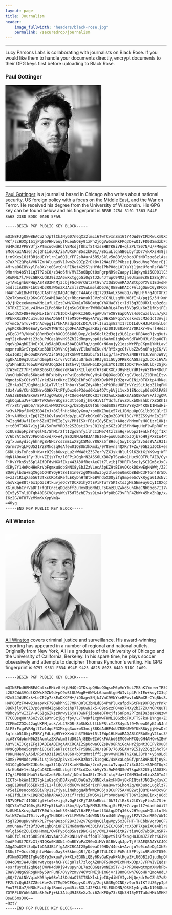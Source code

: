 ```yaml
---
layout: page
title: Journalism 
header:
    image_fullwidth: "headers/black-rose.jpg"
    permalink: /securedrop/journalism
---
```


------------------------

Lucy Parsons Labs is collaborating with journalists on Black Rose. If you would like them to handle your documents directly, encrypt documents to their GPG keys first before uploading to Black Rose.

### Paul Gottinger
![Paul](/images/journalists/Gottinger.jpeg)

--------------
[Paul Gottinger](https://twitter.com/PaulGottinger) is a journalist based in Chicago who writes about national security, US foreign policy with a focus on the Middle East, and the War on Terror. He received his degree from the University of Wisconsin.  His GPG key can be found below and his fingerprint is `BF8B 2C5A 3101 7563 B44F 8A68 23BD BDDC 0A0B 5FA9`. 


~~~~~~~
-----BEGIN PGP PUBLIC KEY BLOCK-----

mQINBFJgOWwBEACu2hJpTlCkJNyG07n6qXz2lmLi6TwTCvInZm1GtY4OWd9YCPbKwLKm0XOX
WKf/zcHDXp161jPq06VHHvouyfMLeuNOEy91zPn2jCgVw5smKkFPq3D+wQIvFD00SmdzbFdA
9d4Rd8JPPEYUfjxPTmcuCwdHblVBMsdjf8hxfSt4zsEHBTKBiVB+qlZPLTS07N/U/FMAgmOC
SMcGxuIANa6jJcjQh1iduRk/iaAUXsPnB5szbR01//B6iuLlqnGBGLbyfID77ykXXzHm8jS5
i+n9Kxs16ifBRjoUEYrlrn1a6QILYFF2sRAurA5R5/Sklv5m8Bf/o0obJFtN0Tzoq6zlAsaC
o7aXPC2QPgAVVN7ZmH4lugu9V1Jwo2w2DIpZrDk8v12NAiFRSP6bzejUDsoUhygP6mjrEj7b
4M+va06IHVxylFa8X/je0SvtGnUFINet429SlsHfdeIPbP0dgL0lYaYj1jmcUfqnRsYWNF51
9MnrNs4b5YILq3TP2bC0/z34o6fH/MVZ5o0BpQt0xFgrpNR9eZaapy11OqkymDi5QD01lC5O
pRuKML7l/F0cGBRKUd8J9i3ZA6wXxtggoGi0qStJ2u4JTupC9NMZjn0Umam9cKEI28ajMhJG
LyTAw1g4b6PHWyAS4BU3M4Mj3cbjFGcH9rCWtZFtGvh7IQd5QwARAQABtCpQYXVsIEdvdHRp
bmdlciA8UGF1bC5Hb3R0aW5nZXJAcmlzZXVwLm5ldD6JAj0EEwEKACcFAlJgOWwCGy8FCQeG
H4AFCwkIBwMFFQoJCAsFFgIDAQACHgECF4AACgkQI7293AoLX6mu8Q//VpLHjVrqAOTXFX0c
82o7KomxGi/9KvGYGSxAM18Ao8Qz+RbgrAnukIJVz0bCCNLLsgMHuW8fI+A/pgjS/3H+XmM4
xD/jH2ceeNmemwKMoLufLkIztCwM/GXm1uT6NCmtqOYhXHa8Yjc+Idl3g3E0URXl+p3z6guO
J6TRXIIG1dLv4JMw+ZLPd6NKnl8jmSuGMJHxrTWM6NDAhRLq4Fosf3VBpSU/6nZ1fKsjFEai
iKwddAX+DB+9nyMLxIbrnz7hIDbklqFNkIZ6Qu+gAPUnTeXBYEapQAVs4s0CwzslvLn/yRL2
NPbkKRx8FAcu1vu67EAoADhG4f7leMSQF+RWy+AYuyJ9EK5WFqIcVxskvs5cM2ddct3AvjbA
RfvmCb/aTuv+OtnAdwpg1iYkHAKsdp3OIcDC/U2FlIsu1qmE24I1rzDILdUkHJLMZNalL6fy
yApKCRhdFN0EuAyXweZVTWETOJgbOFeA0ZMgoaKBaj/Wz001US8xHYJYQRJXr+9wrlHAdJaL
y6EgGJfR/kNpCj8RrM3c0+hXGQS6kU6U9vp/cIm56clt2d3gjz3L61px+DR8AooRjvq9utyd
mgY2jxBvahtj23g8uPdCesQVvN95ZhI2dRnpxyppOiz6ahmDigbQwhSdFWWDH3U/Jbp0OTas
DqeVgDAghDZHvE+DLVu5Ag0EUmA5bAEQAM7g//gm6G+N6nujy21ozsWrPPpCKpm1YNtLav31
mqxnruRGrSYqsOXud3BHlX9VVhQj3aUvVElkuPmEKu/M/RY5xgcGf/UsZZw5n6PsjgIK/VGL
GLoIGBIjdHoDuDKYWR/Zi4GVIgZTKSkWTXJDabLf51lLsg/fa+3YHAzN8B7TSJLYmhJW9Vg/
6gUkA1Q9q3U3iuhd0mp0zk1rvrVCfaUJuOrbsEc9RJyS1iGUyQPRBXoAG8azgZLcCxi6VAWl
q7aMnnBdiT6bwUPWiWVJQqG2eI1Bth+VjtUmAH61DXgmkSYO13QO1ODKTPwxh8Ulb/2SjRv5
d7WSwCZT7hF1yVKBG6sCUb8ne7eKAA7/RILlqGXf67sWCKXb/UHyHEUrdRI+yWSTN+RDoUNk
VayOHuD7eRe56Wg4fHbFxHsHy+nPwjEooMoVuCyHt4HDQ9Xed9EC+gCVJeo1/2l0Hm1EtvwX
WqnoisKsCOtv97J/rkd24tc6KrcZ85QbIbPsGFa99XOvDPMjYd2g+wEINi/0T8Xtp4HkNeU2
LZMrAu3IT/DqRdqLkGLaTVllzl7hbu+Y6a0Zdy48hzJxPk3ReU8PZrVYziSLtJgbZ1kgPNCN
tUz4/uG/CUn632NrwGQHXFktPTyDwzGeP3dodGKxW4D7tybVji1vxO1ENcoLpU6s6RlPABEB
AAGJBEQEGAEKAA8FAlJgOWwCGy4FCQeGH4ACKQkQI7293AoLX6nBXSAEGQEKAAYFAlJgOWwA
CgkQquLuJV+4zBPTWRAAw/WCgEzc3ttebUjjh0XHiV1fYdcfLfuvZDLxbONshbbrXZGKh1EF
Pfrx8tryWBb6/rBpX8ivHWD3YRZkg/bBoQyLC9fGkrGWdSO8zPX28VYByZP4KQEI1MadHi+7
hv3vAPDpfJNM23BB4ImJ+8KlfhHc6HqQyGmu/+pmBKZRuLe57xLJBNpuOpOGilb0SCQlrZk/
2R+vAHMoiL+EpQlZ3ikGvlayGN3dp/pL4IPcbGKe6P/2gDyZG9YUI3C/YMZZSSyMnZoIiFRq
P4IzgNdUwf1Ierh5ZeHIlWEIgEyk/PMIISX+FBjvI8y5Eoil+A8qcVhMmnPzHOCizr18KjnD
c+t60MTOKN7v1yjGA/SxPmYVRO3c2SZOsti3rsJ81Yq1xSGZz9Fi5fhNAquHePlwRpROFrdD
ozUUEdupFpiWTqGlM1/ShM1r2ftI2goBhfyilhcIzMe74tzl2mHq/eUppz1+nLkf4gjf1Xfd
V/6brAt6c9VJPWQnGxvd/R+e4y8EQz9MUW4BJA40EIeU+pu6U5xKdoJQjb7oH9jPX8Iu4PiH
VgfxuwAydicyhhn9gBvNHcrcs2mELwX8gCSMsuY8GXs5fBHsuj5wyICqaf2v5ds8VAc931e7
Oarm73ygLFQU521YZ8Mkdsg9eAfew01OBUW3kXmdi/9Y8evns4QXR/T+Zw/9GE3pJOCk+eSn
G6DUkUsFyPcoR+Kw+rOI9sbOwxpLu2+WWW8tZ3S7erP/ZXJskHblul9l62KtXiYK9wq+WFRo
NqN1A0n4e1Fy+3U+VZEjsYFm/l0FPiXOqkrN2A6S6LXB87pTSzaKo1Huc9CQTPUFAZ8/GyxY
FjRvYfkn5s5SplAIfDFdvMXXfZkz443A3UfRe+AeGlt7lvibjF9HRTk5xc1ySCIGm5xJxCy9
dCRy7Y1HeMoHHeRrVpFqmxu8obSNNX8ySbJZzVLecA3pKZ9tBIAvQKokDOxwEqHNWWj/Z2Ib
BQAGylb3W+EqXGg5QO4KYOyHt8eIS1n0rzgOM8m0w3pyz3lwe5n0mRbBBdNC3FTon4Br5Dwx
6+zJr1R1qXa556T3TxsCRbtdRefLEKyDhHfBtk6BVhdoX0Oyifq8mpeeScVkRyg5G1UsNv71
bhsVxqe88t/6x1pG3zHtkuvjeOcYTDCX01hyXtEViFTuTr5KtxtsJgMsGEm+uy6CyIC8XqCw
XGlmUbbCr+VaDFI+fQFCnciqDQqbffZuRxxBi6NhELFsGnzEUZwkd5uhGheCNh0bq67I17WO
0Iv5y5TnliDTqh40DSCVQkyyWKsT5dT5zhE7ss9Lx4+Bfp8bG73vFRF4ZbW+45hxZhQp/x/x
I6z2G/0TH7VzM9mKxXypVmQ=
=4Oyg
-----END PGP PUBLIC KEY BLOCK-----
~~~~~~~


### Ali Winston

![Ali](/images/journalists/Winston.jpg)
--------------

[Ali Winston](https://www.twitter.com/awinston) covers criminal justice and surveillance. His award-winning reporting has appeared in a number of regional and national outlets. Originally from New York, Ali is a graduate of the University of Chicago and the University of California, Berkeley. In his spare time, he plays soccer obsessively and attempts to decipher Thomas Pynchon's writing. His GPG fingerprint is `0797 9561 E834 694E 9425 4825 8023 64A9 51DC 1A09`. 


~~~~~~~
-----BEGIN PGP PUBLIC KEY BLOCK-----

mQINBFbd6EMBEACntxcRHivGrHjUH4QsGTDsipQHbuQOqsmM6pVnY0oL7M8nK1YmrwrTR503
L2UZCWA3VCdlKCWxX9Zb9d+pC9wSt8LWwgB+6WNzL6awm6tgeMAIvLp4FrkIEu+koyIX3q1y
N2m54JdUECxk+LeCE2p7zkExDXCPH+/iDDapv5NjkJVnC9VNYseBPwvlnNRmXRrCYqBbs8zd
H4P0QfzFV4w2JaapWxF79OWkhhSJ7MRnQ0lC3bMLdE64PnPluxafpdkGtFNz9XPOgvrPnkmU
8B6kjlyJPQZ3/p6yaWd4ZgGBcRq1hp7l8pUwNJx5+G9sSzzPO4ax7MXy2bZ7ZX/hGPXQuT8m
WBhoyGYwI3ZV+ACGIgGIkszRnwy1GjaY0wNFjipaUeDF0xjfs6nFpm2PTzmIDa3eakWQzwtH
T7CCQsqW0rASoZvZCe9YnSzjEgrfpv/L/TVQKf1xpWwFHML2QGzbqFKUTTS7ksH1Yngo+ZQa
7CFKmCZOXs42agUKFMjxck/zL47KORr8bSbKcUltLNPRlcIzZS4ydAf9+MnwwDGyKJaNJn3z
AtFSrFxgdVRHgl7Iw1dqdF3XMxgq3wwxwS3ncjS8KdAdHP4oUZR8HUW0YUkR8WyjjH+wDrDm
Sqfnsb51UkjxP5RYjFdLigH5Y+XXeAth3Y56W+l5lIEWp1HLKwARAQABtCFBbGkgV2luc3Rv
biA8YXdpbnN0b25AcmlzZXVwLm5ldD6JAj8EEwEIACkFAlbd6EMCGwMFCQeGH4AHCwkIBwMC
AQYVCAIJCgsEFgIDAQIeAQIXgAAKCRCAI2SpUdwaCQZsD/98RhiGqAHrZjpNt3CCFVkXu0bf
MV9QgDbme5qrpMni8JCelSaHTz6tCcfxFr5BNBERU/sBFD/76U5EAWr9I5Iy2ZCqZShcTSty
r8KLMHenlyA6d/RSrA031i9u5Aa86O+b3YzMmtiff5LgvvVvMCRNTn2XaLJBYDr+y5n9Ld0S
SOm8/P9MOdcvVR2iLsji0qxZp3vx41+HKDzhxt7k1sgHK/4xKxaLqbGf/pnAB9R4DfjnySUH
031QJgDDo9KCJKo5sagx3f1QuVZtKimKN0oWu/2rm8ymciwTvupxJ7i3c8JCi+SAHGTUqk0q
zkrKoBd+1+sALpCaDBCDaw6OLzbgffOF3cdXsukbVyYDi9oM0NOSeW7kgwK32U5qfA0G3Kvj
I7g/4P000lHuAYiBwbCze5VUc3m6/jNDnfNnJEtrIMcOfxlqFda+fZ6M93mIe0iuXA0TmJl0
1ICTb+bkWm1CD27gkLuGzgKjDBAkyoEU3aGa3yDQNExlakxHN8vj8xRIQtatJN0QkgKsvX7n
xagE1BUedl65EDkci7L1+lCdCUPddKCW/Ud5drIcPFUeaQvwr6LhoNZq/0K3u9oLugklz72W
nP5eiEOsncom55BiVRy1sEYjyaLiNehpgQAbfMW2RC6jsDCuP75A/WB2wtjQQYD+wN3cvGmR
+oEIfdLC0rkCDQRW3ehDARAA38XtCf7rzbi1FWO5v21VYoVWdavQPTl06YZqOuEinxjH6d50
fN7VQFh7f4IO0Ctgl+lo9x+ijqSvOgPlXFjTJB8nRNcif0k7I/lEx8i2tOYzyPleAL7St+mX
9QCY3nYmZ1G0sjBiRT+p5lkxPalSbm/UyzTJpFM9JUE9cqjSsFE/+7nvgmfl7+daehbAi79M
BzGUM1kKcvgUw0TYR0WfqxbnhS9khbQVl6zFP/6uetl3AlqpDTq36kv2HYegxuHQLztufHvN
RmtW87n4xJT0ilvv8ygTHd0K6L+YLtFW5Vm14dWDNf8ruU40hVvgggylPZV32cnRB9/AW1GN
t5gT2DOupNvnPnkPL7Yyen9uzpP2Bv3Jw2v7GpMQyQ1lqwVpy5x38FHT+THCbbNVqrDnCF9d
ummUhaa/f3tBf3QwtLqbGni8PZTZM6dmMNwv03DiPAY1SIC/Q69lrcX63P7XpWiXOa4klrEY
Wvlgi66cZCuIcUHHmmL/OwFPyp6qOSwszDNC+2aj/6WLJ4446itK2/tiuVQd7wb6KLmSR7vG
sGBCfcleCstS0BSY4SNxvAWr3GhkONLHvP+Lffo8TF3Opvt9iKFfkngHuJDmJZ2YhrK6J9Lf
DoAF9dSf7DZzX1/N1QKu0KUON4rOnBKYpPaX9GwGiMVrG1BWvqkJpvTjVf8AEQEAAYkCJQQY
AQgADwUCVt3oQwIbDAUJB4YfgAAKCRCAI2SpUdwaCf9HD/44esb+AvnjuYs0inAeDg1XhE43
1SUqlT+OcszD8jhfwMWnsuDayS+SkbeqGRf/Qz2gRfT4LIKlhPAMnl5PFlyLx9Rb5KTU50ix
uFXNm0X9MB1TgKe38Yp3wxuwPyk+XLxEG8NiQBy6KsGaKyaK+AtHgaZ+iU6DBIiOjudhpQtt
D04oDNxJW4URB8rwtycqa+hCHY0Jg8Tzl7zlcgAZ8M8FSU0cWIcMHMxO3p/J/FPWIVEQdzKp
+ssrfuycd12qbQejOWVH4dURj94vupynQL7az0QGQa9mNIs5T/+2+PRBXewqtmpmXNvbFbvP
E0WV0HQgG9RogHNby69rFuNF/OVyPzmvV46VtPMIjHIm6jvrI88mGKwh7GQoHHrQmoA8dLtq
g8Q/7/AtNkVqiuK95hyW08elJSDoWaO75ITSbXlsLjeI8ydiNfVIyzMjQe/drMwCZh37sBYO
FFZb7cQq6JSZZ8eLKo+Zo7TMqDWCEKmpysOi9Vg/2ujkG3RgQCNK/v9pr5iIKTtUZ6ypIpBh
PnuTFt8n7/NNGcPzqf4pfRnndvpm45icBXL1J2PKLbF8lEOhDNN/QSK1y4ny4Nx1196Qhac7
ZGYRPLUYAWeAGSaSk9cPj+kL3AtqU9JB8eXzIui6ZnKPOp73z8Qh3HI5yMTTa0oHMiAMHK5S
QswD5msDXQ==
=QztV
-----END PGP PUBLIC KEY BLOCK-----
~~~~~~~

